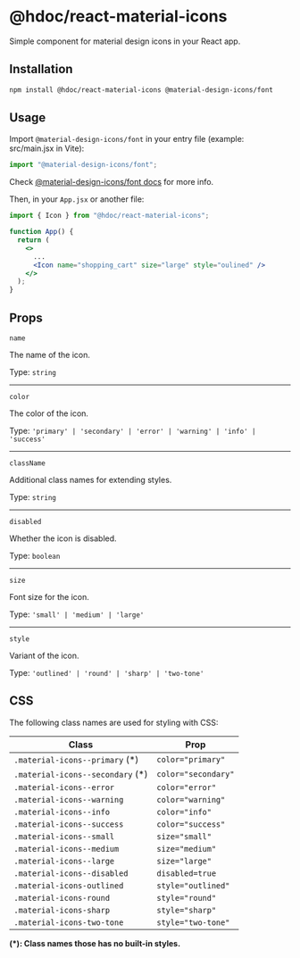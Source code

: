 # @hdoc/react-material-icons

Simple component for material design icons in your React app.

## Installation

```bash
npm install @hdoc/react-material-icons @material-design-icons/font
```

## Usage

Import `@material-design-icons/font` in your entry file (example: src/main.jsx in Vite):

```js
import "@material-design-icons/font";
```

Check [@material-design-icons/font docs](https://www.npmjs.com/package/@material-design-icons/font#usage) for more info.

Then, in your `App.jsx` or another file:

```jsx
import { Icon } from "@hdoc/react-material-icons";

function App() {
  return (
    <>
      ...
      <Icon name="shopping_cart" size="large" style="oulined" />
    </>
  );
}
```

## Props

`name`

The name of the icon.

Type: `string`

---

`color`

The color of the icon.

Type: `'primary' | 'secondary' | 'error' | 'warning' | 'info' | 'success'`

---

`className`

Additional class names for extending styles.

Type: `string`

---

`disabled`

Whether the icon is disabled.

Type: `boolean`

---

`size`

Font size for the icon.

Type: `'small' | 'medium' | 'large'`

---

`style`

Variant of the icon.

Type: `'outlined' | 'round' | 'sharp' | 'two-tone'`

## CSS

The following class names are used for styling with CSS:

| Class                             | Prop                |
| --------------------------------- | ------------------- |
| `.material-icons--primary` (\*)   | `color="primary"`   |
| `.material-icons--secondary` (\*) | `color="secondary"` |
| `.material-icons--error`          | `color="error"`     |
| `.material-icons--warning`        | `color="warning"`   |
| `.material-icons--info`           | `color="info"`      |
| `.material-icons--success`        | `color="success"`   |
| `.material-icons--small`          | `size="small"`      |
| `.material-icons--medium`         | `size="medium"`     |
| `.material-icons--large`          | `size="large"`      |
| `.material-icons--disabled`       | `disabled=true`     |
| `.material-icons-outlined`        | `style="outlined"`  |
| `.material-icons-round`           | `style="round"`     |
| `.material-icons-sharp`           | `style="sharp"`     |
| `.material-icons-two-tone`        | `style="two-tone"`  |

**(\*): Class names those has no built-in styles.**
